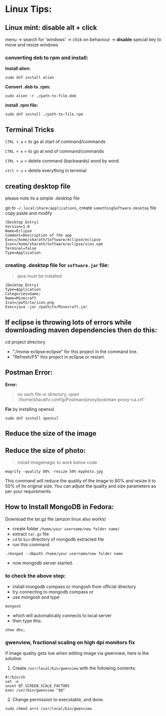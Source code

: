 # Linux Tips:

## Linux mint: disable alt + click

menu -> search for 'windows' -> click on behaviour -> **disable** special key to move and resize windows


### converting deb to rpm and install:

**Install alien:**

```
sudo dnf install alien
```

**Convert .deb to .rpm:**

```
sudo alien -r ./path-to-file.deb
```

**install .rpm file:**

```
sudo dnf install ./path-to-file.rpm
```

## Terminal Tricks

`CTRL + a` = to go at start of command/commands
 
`CTRL + e` = to go at end of command/commands

`CTRL + w` = delete command (backwards) word by word.

`ctrl + u` = delete everything in terminal

## creating desktop file

please note its a simple .desktop file

go to `~/.local/share/applications`, create `somethingSoftware.desktop` file copy paste and modify

``` shell
[Desktop Entry]
Version=1.0
Name=Eclipse
Comment=Description of the app
Exec=/home/sharath/Software/eclipse/eclipse
Icon=/home/sharath/Software/eclipse/icon.xpm
Terminal=false
Type=Application
```

### creating .desktop file for `software.jar` file:

> java must be installed

```
[Desktop Entry]
Type=Application
Categories=Game;
Name=Minecraft
Icon=/path/to/icon.png
Exec=java -jar /path/to/Minecraft.jar
```

## If eclipse is throwing lots of errors while downloading maven dependencies then do this:

cd project directory

- "./mvnw eclipse:eclipse" for this project in the command line.
- "Refresh/F5" this project in eclipse or restart.


## Postman Error:

**Error:**

>no such file or directory, open '/home/sharath/.config/Postman/proxy/postman-proxy-ca.crt'

**Fix** by installing openssl

```
sudo dnf install openssl
```

## Reduce the size of the image

## Reduce the size of photo:

> install imagemagic to work below code

`mogrify -quality 80% -resize 50% myphoto.jpg`

This command will reduce the quality of the image to 80% and resize it to 50% of its original size. You can adjust the quality and size parameters as per your requirements.

## How to Install MongoDB in Fedora:

Download the tar.gz file (amzon linux also works)

- create folder `/home/your username/new folder name/`
- extract `tar.gz` file
- `cd` to `bin` directory of mongodb extracted file
- run this command

```
./mongod --dbpath /home/your username/new folder name
```
- now mongodb server started.

### to check the above step:

- install mongodb compass or mongosh from official directory
- try connecting to mongodb compass or 
- use mongosh and type 

```
mongosh
```

- which will automatically connects to local server
- then type this:

```
show dbs;
```

### gwenview, fractional scaling on high dpi monitors fix

if image quality gets low when editing image via gwenview, here is the solution

1. Create `/usr/local/bin/gwenview` with the following contents:

```
#!/bin/sh
set -e
unset QT_SCREEN_SCALE_FACTORS
exec /usr/bin/gwenview "$@"
```

2. Change permission to executable, and done.

```
sudo chmod a+rx /usr/local/bin/gwenview
```



